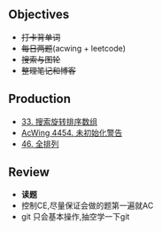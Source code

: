 ## Objectives

* ~~打卡背单词~~
* ~~每日两题~~(acwing + leetcode)
* ~~搜索与图轮~~
* ~~整理笔记和博客~~



## Production

* [33. 搜索旋转排序数组](https://leetcode.cn/problems/search-in-rotated-sorted-array/)
* [AcWing 4454. 未初始化警告](https://www.acwing.com/activity/content/problem/content/7950/)
* [46. 全排列](https://leetcode.cn/problems/permutations/)



## Review

* **读题**
* 控制CE,尽量保证会做的题第一遍就AC
* git 只会基本操作,抽空学一下git